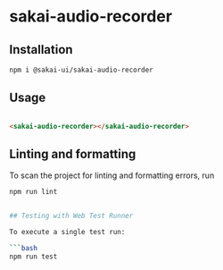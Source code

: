 # sakai-audio-recorder

## Installation

```bash
npm i @sakai-ui/sakai-audio-recorder
```

## Usage

```html

<sakai-audio-recorder></sakai-audio-recorder>

```

## Linting and formatting

To scan the project for linting and formatting errors, run

```bash
npm run lint


## Testing with Web Test Runner

To execute a single test run:

```bash
npm run test
```
